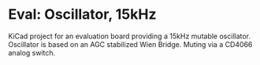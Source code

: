 # Eval: Oscillator, 15kHz

KiCad project for an evaluation board providing a 15kHz mutable oscillator. Oscillator is based on an AGC stabilized Wien Bridge. Muting via a CD4066 analog switch.
